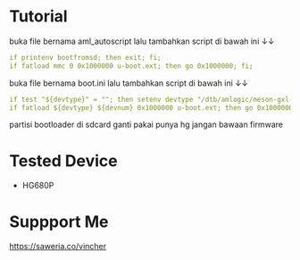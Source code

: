# Tutorial

buka file bernama aml_autoscript lalu tambahkan script di bawah ini ↓↓
```yaml
if printenv bootfromsd; then exit; fi;
if fatload mmc 0 0x1000000 u-boot.ext; then go 0x1000000; fi;
```
buka file bernama boot.ini lalu tambahkan script di bawah ini ↓↓
```yaml
if test "${devtype}" = ""; then setenv devtype "/dtb/amlogic/meson-gxl-s905x-p212.dtb"; fi
if fatload ${devtype} ${devnum} 0x1000000 u-boot.ext; then go 0x1000000; fi;
```
partisi bootloader di sdcard ganti pakai punya hg jangan bawaan firmware

# Tested Device
- HG680P

# Suppport Me
https://saweria.co/vincher
